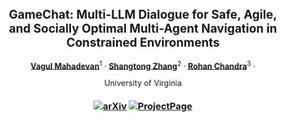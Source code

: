 <p align="center">

  <h2 align="center">GameChat: Multi-LLM Dialogue for Safe, Agile, and Socially
Optimal Multi-Agent Navigation in Constrained Environments</h2>
  <p align="center">
    <a href=""><strong>Vagul Mahadevan</strong></a><sup>1</sup>
    ·
    <a href=""><strong>Shangtong Zhang</strong></a><sup>2</sup>
    ·
    <a href="https://engineering.virginia.edu/faculty/rohan-chandra"><strong>Rohan Chandra</strong></a><sup>3</sup>
    ·

    
</p>

<p align="center">
    University of Virginia
</p>
   <h3 align="center">

   [![arXiv](https://img.shields.io/badge/arXiv-2409.09573-blue?logo=arxiv&color=%23B31B1B)](https://arxiv.org/abs/2412.04659) [![ProjectPage](https://img.shields.io/badge/Project_Page-MAICBF-blue)](())
  <div align="center"></div>
</p>